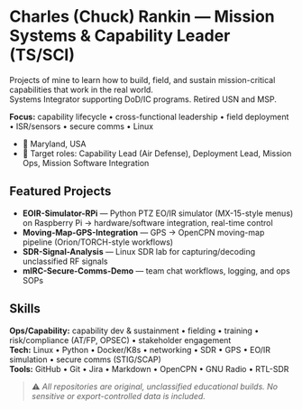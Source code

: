 # Charles (Chuck) Rankin — Mission Systems & Capability Leader (TS/SCI)

Projects of mine to learn how to build, field, and sustain mission-critical capabilities that work in the real world.  
Systems Integrator supporting DoD/IC programs. Retired USN and MSP.

**Focus:** capability lifecycle • cross-functional leadership • field deployment • ISR/sensors • secure comms • Linux

- 📍 Maryland, USA
- 🎯 Target roles: Capability Lead (Air Defense), Deployment Lead, Mission Ops, Mission Software Integration

## Featured Projects
- **EOIR-Simulator-RPi** — Python PTZ EO/IR simulator (MX-15-style menus) on Raspberry Pi → hardware/software integration, real-time control  
- **Moving-Map-GPS-Integration** — GPS → OpenCPN moving-map pipeline (Orion/TORCH-style workflows)  
- **SDR-Signal-Analysis** — Linux SDR lab for capturing/decoding unclassified RF signals  
- **mIRC-Secure-Comms-Demo** — team chat workflows, logging, and ops SOPs

## Skills
**Ops/Capability:** capability dev & sustainment • fielding • training • risk/compliance (AT/FP, OPSEC) • stakeholder engagement  
**Tech:** Linux • Python • Docker/K8s • networking • SDR • GPS • EO/IR simulation • secure comms (STIG/SCAP)  
**Tools:** GitHub • Git • Jira • Markdown • OpenCPN • GNU Radio • RTL-SDR

> ⚠️ *All repositories are original, unclassified educational builds. No sensitive or export-controlled data is included.*


<!--
**chuckdev-projects/chuckdev-projects** is a ✨ _special_ ✨ repository because its `README.md` (this file) appears on your GitHub profile.

Here are some ideas to get you started:

- 🔭 I’m currently working on ...
- 🌱 I’m currently learning ...
- 👯 I’m looking to collaborate on ...
- 🤔 I’m looking for help with ...
- 💬 Ask me about ...
- 📫 How to reach me: ...
- 😄 Pronouns: ...
- ⚡ Fun fact: ...
-->
